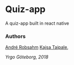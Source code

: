 # Quiz-app

A quiz-app built in react native

### Authors
<a href="https://github.com/andrerobsahm">André Robsahm</a>
<a href="https://github.com/kajsataipale">Kajsa Taipale</a>,


_Yrgo Göteborg, 2018_
